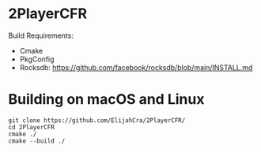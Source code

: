 # 2PlayerCFR

Build Requirements:
- Cmake
- PkgConfig
- Rocksdb: https://github.com/facebook/rocksdb/blob/main/INSTALL.md

# Building on macOS and Linux
```
git clone https://github.com/ElijahCra/2PlayerCFR/
cd 2PlayerCFR
cmake ./
cmake --build ./
```


